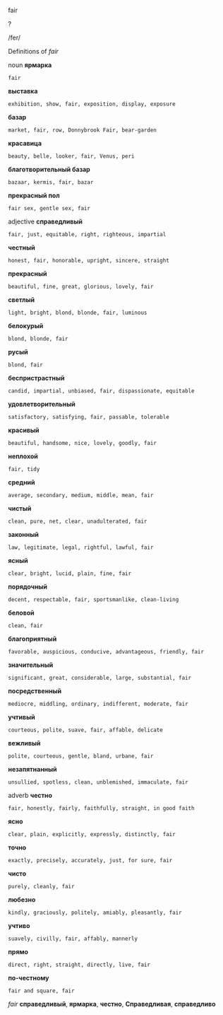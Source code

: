 fair

?

/fer/

Definitions of _fair_

noun
**ярмарка**

    fair
**выставка**

    exhibition, show, fair, exposition, display, exposure
**базар**

    market, fair, row, Donnybrook Fair, bear-garden
**красавица**

    beauty, belle, looker, fair, Venus, peri
**благотворительный базар**

    bazaar, kermis, fair, bazar
**прекрасный пол**

    fair sex, gentle sex, fair

adjective
**справедливый**

    fair, just, equitable, right, righteous, impartial
**честный**

    honest, fair, honorable, upright, sincere, straight
**прекрасный**

    beautiful, fine, great, glorious, lovely, fair
**светлый**

    light, bright, blond, blonde, fair, luminous
**белокурый**

    blond, blonde, fair
**русый**

    blond, fair
**беспристрастный**

    candid, impartial, unbiased, fair, dispassionate, equitable
**удовлетворительный**

    satisfactory, satisfying, fair, passable, tolerable
**красивый**

    beautiful, handsome, nice, lovely, goodly, fair
**неплохой**

    fair, tidy
**средний**

    average, secondary, medium, middle, mean, fair
**чистый**

    clean, pure, net, clear, unadulterated, fair
**законный**

    law, legitimate, legal, rightful, lawful, fair
**ясный**

    clear, bright, lucid, plain, fine, fair
**порядочный**

    decent, respectable, fair, sportsmanlike, clean-living
**беловой**

    clean, fair
**благоприятный**

    favorable, auspicious, conducive, advantageous, friendly, fair
**значительный**

    significant, great, considerable, large, substantial, fair
**посредственный**

    mediocre, middling, ordinary, indifferent, moderate, fair
**учтивый**

    courteous, polite, suave, fair, affable, delicate
**вежливый**

    polite, courteous, gentle, bland, urbane, fair
**незапятнанный**

    unsullied, spotless, clean, unblemished, immaculate, fair

adverb
**честно**

    fair, honestly, fairly, faithfully, straight, in good faith
**ясно**

    clear, plain, explicitly, expressly, distinctly, fair
**точно**

    exactly, precisely, accurately, just, for sure, fair
**чисто**

    purely, cleanly, fair
**любезно**

    kindly, graciously, politely, amiably, pleasantly, fair
**учтиво**

    suavely, civilly, fair, affably, mannerly
**прямо**

    direct, right, straight, directly, live, fair
**по-честному**

    fair and square, fair

_fair_
**справедливый**, **ярмарка**, **честно**, **Справедливая**, **справедливо**